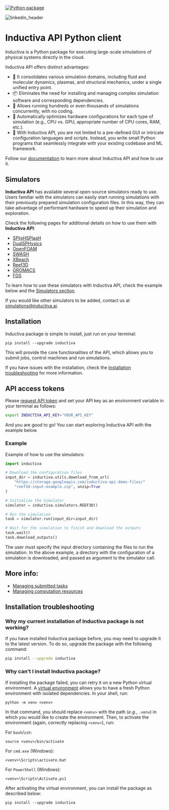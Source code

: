 
[![Python package](https://github.com/inductiva/inductiva/actions/workflows/python-package.yml/badge.svg)](https://github.com/inductiva/inductiva/actions/workflows/python-package.yml)

![linkedin_header](https://user-images.githubusercontent.com/104431973/231184851-0ce34289-593e-4832-aaa2-9aae652113f5.jpg)

# Inductiva API Python client

Inductiva is a Python package for executing large-scale simulations of physical systems directly in the cloud.

Inductiva API offers distinct advantages:

- 🔄 It consolidates various simulation domains, including fluid and molecular
dynamics, plasmas, and structural mechanics, under a single unified entry point.
- 📦 Eliminates the need for installing and managing complex simulation software
and corresponding dependencies.
- 🚀 Allows running hundreds or even thousands of simulations concurrently, with
no coding.
- 💽 Automatically optimizes hardware configurations for each type of simulation
(e.g., CPU vs. GPU, appropriate number of CPU cores, RAM, etc.).
- 🐍 With Inductiva API, you are not limited to a pre-defined GUI or intricate
configuration languages and scripts. Instead, you write small Python programs that
seamlessly integrate with your existing codebase and ML framework.

Follow our [documentation](./docs/simulators/Home.md)
to learn more about Inductiva API and how to use it.

## Simulators

**Inductiva API** has available several open-source simulators ready to use. Users 
familiar with the simulators can easily start running simulations with their 
previously prepared simulation configuration files. In this way, they can take 
advantage of performant hardware to speed up their simulation and exploration.

Check the following pages for additional details on how to use them with
**Inductiva API**:

- [SPlisHSPlasH](./docs/simulators/SPlisHSPlasH.md)
- [DualSPHysics](./docs/simulators/DualSPHysics.md)
- [OpenFOAM](./docs/simulators/OpenFOAM.md)
- [SWASH](./docs/simulators/SWASH.md)
- [XBeach](./docs/simulators/XBeach.md)
- [Reef3D](./docs/simulators/Reef3D.md)
- [GROMACS](./docs/simulators/GROMACS.md)
- [FDS](./docs/simulators/FDS.md)

To learn how to use these simulators with Inductiva API, check the example below
and the [Simulators section](./docs/simulators/Simulators.md).

If you would like other simulators to be added, contact us at [simulations@inductiva.ai](mailto:simulations@inductiva.ai).


## Installation

Inductiva package is simple to install, just run on your terminal:

```
pip install --upgrade inductiva
```

This will provide the core functionalities of the API, which allows you to submit
jobs, control machines and run simulations. 

If you have issues with the installation, check the
[Installation troubleshooting](#installation-troubleshooting) for more information.

## API access tokens

Please [request API token](https://docs.google.com/forms/d/e/1FAIpQLSflytIIwzaBE_ZzoRloVm3uTo1OQCH6Cqhw3bhFVnC61s7Wmw/viewform) and set your
API key as an environment variable in your terminal as follows:

```bash
export INDUCTIVA_API_KEY="YOUR_API_KEY"
```

And you are good to go! You can start exploring Inductiva API with the example below.

### Example

Example of how to use the simulators:

```python
import inductiva

# Download the configuration files
input_dir = inductiva.utils.download_from_url(
    "https://storage.googleapis.com/inductiva-api-demo-files/"
    "reef3d-input-example.zip", unzip=True
)

# Initialize the Simulator
simulator = inductiva.simulators.REEF3D()

# Run the simulation
task = simulator.run(input_dir=input_dir)

# Wait for the simulation to finish and download the outputs
task.wait()
task.download_outputs()
```

The user must specify the input directory containing the files to run the simulation.
In the above example, a directory with the configuration of a simulation is downloaded,
and passed as argument to the simulator call.


## More info:

- [Managing submitted tasks](./docs/Tasks.md)
- [Managing computation resources](./docs/Machines.md)

## Installation troubleshooting

### Why my current installation of Inductiva package is not working?

If you have installed Inductiva package before, you may need to upgrade it to the latest version.
To do so, upgrade the package with the following command:

```bash
pip install --upgrade inductiva
```


### Why can't I install Inductiva package?
If installing the package failed, you can retry it on a new Python virtual environment.
A [virtual environment](https://docs.python.org/3/library/venv.html) allows you
to have a fresh Python environment with isolated dependencies. In your shell, run:

```
python -m venv <venv>
```

In that command, you should replace `<venv>` with the path (*e.g.*, `.venv`) in
which you would like to create the environment. Then, to activate the environment
(again, correctly replacing `<venv>`), run:

For `bash`/`zsh`:

```
source <venv>/bin/activate
```

For `cmd.exe` (Windows):

```
<venv>\Scripts\activate.bat
```

For `PowerShell` (Windows):
```
<venv>\Scripts\Activate.ps1
```

After activating the virtual environment, you can install the package as described
below:

```
pip install --upgrade inductiva
```
